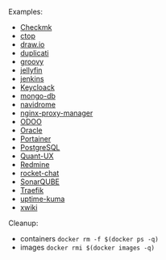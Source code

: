 Examples:

- [Checkmk](checkmk/README.md)
- [ctop](ctop/README.md)
- [draw.io](draw-io/README.md)
- [duplicati](duplicati/README.md)
- [groovy](groovy/README.md)
- [jellyfin](jellyfin/README.md)
- [jenkins](jenkins/README.md)
- [Keycloack](keycloack/README.md)
- [mongo-db](mongo/README.md)
- [navidrome](navidrome/README.md)
- [nginx-proxy-manager](nginx-proxy-manager/README.md)
- [ODOO](odoo/README.md)
- [Oracle](oracle-versions/README.md)
- [Portainer](portainer/README.md)
- [PostgreSQL](postgresql/README.md)
- [Quant-UX](quant-ux/README.md)
- [Redmine](redmine/README.md)
- [rocket-chat](rocket-chat/README.md)
- [SonarQUBE](sonar-qube/README.md)
- [Traefik](traefik/README.md)
- [uptime-kuma](uptime-kuma/README.md)
- [xwiki](xwiki/README.md)

Cleanup:

- containers `docker rm -f $(docker ps -q)`
- images `docker rmi $(docker images -q)`
